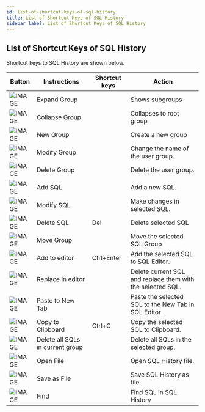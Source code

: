 ```yaml
---
id: list-of-shortcut-keys-of-sql-history
title: List of Shortcut Keys of SQL History
sidebar_label: List of Shortcut Keys of SQL History
---
```


## List of Shortcut Keys of SQL History

Shortcut keys to SQL History are shown below.

| Button | Instructions | Shortcut keys | Action |
| --- | --- | --- | --- |
| ![IMAGE](https://s3.ap-northeast-2.amazonaws.com/sqlgate-manual-content/4C45141F1F82AF05991CDC3507ED3D8B.jpg) | Expand Group | | Shows subgroups |
| ![IMAGE](https://s3.ap-northeast-2.amazonaws.com/sqlgate-manual-content/05DB33FEF038C1BB6AD63DF50B6BF416.jpg) | Collapse Group | | Collapses to root group |
| ![IMAGE](https://s3.ap-northeast-2.amazonaws.com/sqlgate-manual-content/686D856958D245681FE0C6C9B30864E9.jpg) | New Group | | Create a new group |
| ![IMAGE](https://s3.ap-northeast-2.amazonaws.com/sqlgate-manual-content/7F738432D5CABEAC719AC31354C4122B.jpg) | Modify Group | | Change the name of the user group. |
| ![IMAGE](https://s3.ap-northeast-2.amazonaws.com/sqlgate-manual-content/8A800BFA2B23E91D026DBA662E5D11C8.jpg) | Delete Group | | Delete the user group. |
| ![IMAGE](https://s3.ap-northeast-2.amazonaws.com/sqlgate-manual-content/2354A6303C428DA3C92038CBAC638216.jpg) | Add SQL | | Add a new SQL. |
| ![IMAGE](https://s3.ap-northeast-2.amazonaws.com/sqlgate-manual-content/9D06EC93FC4E96678EFBBF374C009C78.jpg) | Modify SQL | | Make changes in selected SQL. |
| ![IMAGE](https://s3.ap-northeast-2.amazonaws.com/sqlgate-manual-content/099A6D393897EB9598E893836CB389F6.jpg) | Delete SQL | Del | Delete selected SQL |
| ![IMAGE](https://s3.ap-northeast-2.amazonaws.com/sqlgate-manual-content/5DE7781A4991045F34BB83CC73E1D07C.jpg) | Move Group | | Move the selected SQL Group |
| ![IMAGE](https://s3.ap-northeast-2.amazonaws.com/sqlgate-manual-content/1680AA1BD2A4C023F1AF49B8FD1274BB.jpg) | Add to editor | Ctrl+Enter | Add the selected SQL to SQL Editor. |
| ![IMAGE](https://s3.ap-northeast-2.amazonaws.com/sqlgate-manual-content/11815E192ADB34B30D20E2E99DB676C8.jpg) | Replace in editor | | Delete current SQL and replace them with the selected SQL. |
| ![IMAGE](https://s3.ap-northeast-2.amazonaws.com/sqlgate-manual-content/C22AFD06002669693C0456889192DC7B.jpg) | Paste to New Tab | | Paste the selected SQL to the New Tab in SQL Editor. |
| ![IMAGE](https://s3.ap-northeast-2.amazonaws.com/sqlgate-manual-content/94CF1BD51FBEE19EC29D643C5CB4BFD2.jpg) | Copy to Clipboard | Ctrl+C | Copy the selected SQL to Clipboard. |
| ![IMAGE](https://s3.ap-northeast-2.amazonaws.com/sqlgate-manual-content/7AA0C9206E01D4F5580F0F0D3E66269B.jpg) | Delete all SQLs in current group | | Delete all SQLs in the selected group. |
| ![IMAGE](https://s3.ap-northeast-2.amazonaws.com/sqlgate-manual-content/48B1D0CA6E7345686DD99749ADD00751.jpg) | Open File | | Open SQL History file. |
| ![IMAGE](https://s3.ap-northeast-2.amazonaws.com/sqlgate-manual-content/25EFDD23A903B94813FA422CC5E2E011.jpg) | Save as File | | Save SQL History as file. |
| ![IMAGE](https://s3.ap-northeast-2.amazonaws.com/sqlgate-manual-content/7A1B99EADFECBCEB470DBA16AD3DB624.jpg) | Find | | Find SQL in SQL History |

